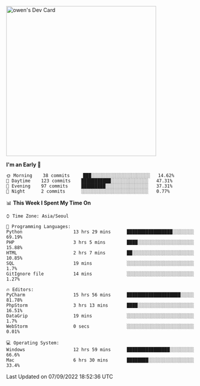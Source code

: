 <a href="https://app.daily.dev/owen_9066"><img src="https://api.daily.dev/devcards/51e5c69f10114f2abe0ae390c27b0828.png?r=hyb" width="400" alt="owen's Dev Card"/></a>

 
 <!--START_SECTION:waka-->
**I'm an Early 🐤** 

```text
🌞 Morning    38 commits     ███░░░░░░░░░░░░░░░░░░░░░░   14.62% 
🌆 Daytime    123 commits    ███████████░░░░░░░░░░░░░░   47.31% 
🌃 Evening    97 commits     █████████░░░░░░░░░░░░░░░░   37.31% 
🌙 Night      2 commits      ░░░░░░░░░░░░░░░░░░░░░░░░░   0.77%

```


📊 **This Week I Spent My Time On** 

```text
⌚︎ Time Zone: Asia/Seoul

💬 Programming Languages: 
Python                   13 hrs 29 mins      █████████████████░░░░░░░░   69.19% 
PHP                      3 hrs 5 mins        ████░░░░░░░░░░░░░░░░░░░░░   15.88% 
HTML                     2 hrs 7 mins        ██░░░░░░░░░░░░░░░░░░░░░░░   10.85% 
SQL                      19 mins             ░░░░░░░░░░░░░░░░░░░░░░░░░   1.7% 
GitIgnore file           14 mins             ░░░░░░░░░░░░░░░░░░░░░░░░░   1.27%

🔥 Editors: 
PyCharm                  15 hrs 56 mins      ████████████████████░░░░░   81.78% 
PhpStorm                 3 hrs 13 mins       ████░░░░░░░░░░░░░░░░░░░░░   16.51% 
DataGrip                 19 mins             ░░░░░░░░░░░░░░░░░░░░░░░░░   1.7% 
WebStorm                 0 secs              ░░░░░░░░░░░░░░░░░░░░░░░░░   0.01%

💻 Operating System: 
Windows                  12 hrs 59 mins      ████████████████░░░░░░░░░   66.6% 
Mac                      6 hrs 30 mins       ████████░░░░░░░░░░░░░░░░░   33.4%

```


 Last Updated on 07/09/2022 18:52:36 UTC
<!--END_SECTION:waka-->
